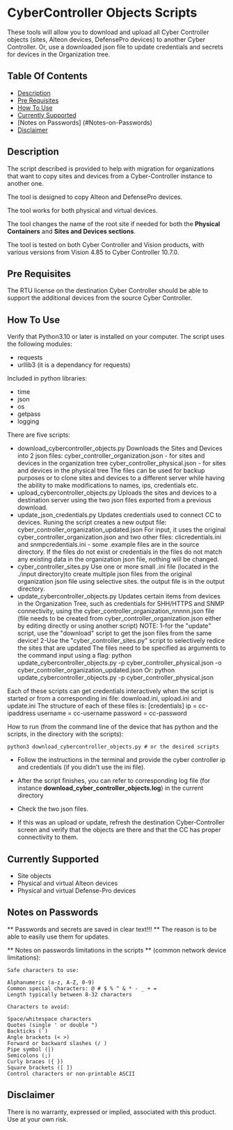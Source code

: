 # CyberController Objects Scripts #
These tools will allow you to download and upload all Cyber Controller objects (sites, Alteon devices, DefensePro devices) to another Cyber Controller.
Or, use a downloaded json file to update credentials and secrets for devices in the Organization tree.

## Table Of Contents ###
- [Description](#description)
- [Pre Requisites](#Pre-Requisites)
- [How To Use](#how-to-use)
- [Currently Supported](#currently-supported)
- [Notes on Passwords] (#Notes-on-Passwords)
- [Disclaimer](#Disclaimer)

## Description ##
The script described is provided to help with migration for organizations that want to copy sites and devices from a Cyber-Controller instance to another one.

The tool is designed to copy Alteon and DefensePro devices.

The tool works for both physical and virtual devices.

The tool changes the name of the root site if needed for both the **Physical Containers** and **Sites and Devices sections**.

The tool is tested on both Cyber Controller and Vision products, with various versions from Vision 4.85 to Cyber Controller 10.7.0.

## Pre Requisites ##
The RTU license on the destination Cyber Controller should be able to support the additional devices from the source Cyber Controller.

## How To Use ##
Verify that Python3.10 or later is installed on your computer.
The script uses the following modules:
* requests
* urllib3 (it is a dependancy for requests)

Included in python libraries:
* time
* json
* os
* getpass
* logging

There are five scripts:
- download_cybercontroller_objects.py
	Downloads the Sites and Devices into 2 json files:
		cyber_controller_organization.json - for sites and devices in the organization tree
		cyber_controller_physical.json - for sites and devices in the physical tree
	The files can be used for backup purposes or to clone sites and devices to a different server while having the ability to make modifications to names, ips, credentials etc.	
- upload_cybercontroller_objects.py
	Uploads the sites and devices to a destination server using the two json files exported from a previous download.
- update_json_credentials.py
	Updates credentials used to connect CC to devices. 
	Runing the script creates a new output file: cyber_controller_organization_updated.json
	For input, it uses the original cyber_controller_organization.json and two other files: clicredentials.ini and snmpcredentials.ini - some .example files are in the source directory. 
	If the files do not exist or credentials in the files do not match any existing data in the organization json file, nothing will be changed.
- cyber_controller_sites.py
	Use one or more small .ini file (located in the ./input directory)to create multiple json files from the original organization json file using selective sites. the output file is in the output directory.
- update_cybercontroller_objects.py
	Updates certain items from devices in the Organization Tree, such as credentials for SHH/HTTPS and SNMP connectivity, using the cyber_controller_organization_nnnnn.json file (file needs to be created from cyber_controller_organization.json either by editing directly or using another script)
	NOTE: 
	1-for the "update" script, use the "download" script to get the json files from the same device!
	2-Use the "cyber_controller_sites.py" script to selectively redice the sites that are updated
	The files need to be specified as arguments to the command input using a flag:
		python update_cybercontroller_objects.py -p cyber_controller_physical.json -o cyber_controller_organization_updated.json
	Or:
		python update_cybercontroller_objects.py -p cyber_controller_physical.json

Each of these scripts can get credentials interactively when the script is started or from a corresponding ini file: download.ini, upload.ini and update.ini
The structure of each of these files is:
	[credentials]
	ip = cc-ipaddress
	username = cc-username
	password = cc-password

How to run (from the command line of the device that has python and the scripts, in the directory with the scripts):

	python3 download_cybercontroller_objects.py # or the desired scripts

- Follow the instructions in the terminal and provide the cyber controller ip and credentials (if you didn't use the ini file).

- After the script finishes, you can refer to corresponding log file (for instance **download_cyber_controller_objects.log**) in the current directory

- Check the two json files.

- If this was an upload or update, refresh the destination Cyber-Controller screen and verify that the objects are there and that the CC has proper connectivity to them.


## Currently Supported ##
* Site objects
* Physical and virtual Alteon devices
* Physical and virtual Defense-Pro devices

## Notes on Passwords ##

** Passwords and secrets are saved in clear text!!! ** The reason is to be able to easily use them for updates.

** Notes on passwords limitations in the scripts ** (common network device limitations):

	Safe characters to use:

	Alphanumeric (a-z, A-Z, 0-9)
	Common special characters: @ # $ % ^ & * - _ + =
	Length typically between 8-32 characters

	Characters to avoid:

	Space/whitespace characters
	Quotes (single ' or double ")
	Backticks (`)
	Angle brackets (< >)
	Forward or backward slashes (/ )
	Pipe symbol (|)
	Semicolons (;)
	Curly braces ({ })
	Square brackets ([ ])
	Control characters or non-printable ASCII
	
## Disclaimer ##
There is no warranty, expressed or implied, associated with this product. Use at your own risk.